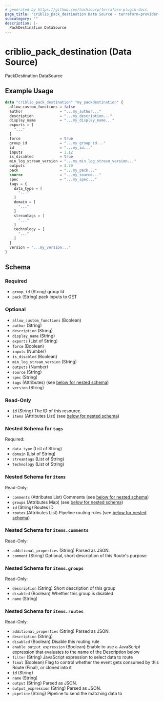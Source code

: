 ```yaml
---
# generated by https://github.com/hashicorp/terraform-plugin-docs
page_title: "criblio_pack_destination Data Source - terraform-provider-criblio"
subcategory: ""
description: |-
  PackDestination DataSource
---
```


# criblio_pack_destination (Data Source)

PackDestination DataSource

## Example Usage

```terraform
data "criblio_pack_destination" "my_packdestination" {
  allow_custom_functions = false
  author                 = "...my_author..."
  description            = "...my_description..."
  display_name           = "...my_display_name..."
  exports = [
    "..."
  ]
  force                  = true
  group_id               = "...my_group_id..."
  id                     = "...my_id..."
  inputs                 = 1.12
  is_disabled            = true
  min_log_stream_version = "...my_min_log_stream_version..."
  outputs                = 3.79
  pack                   = "...my_pack..."
  source                 = "...my_source..."
  spec                   = "...my_spec..."
  tags = {
    data_type = [
      "..."
    ]
    domain = [
      "..."
    ]
    streamtags = [
      "..."
    ]
    technology = [
      "..."
    ]
  }
  version = "...my_version..."
}
```

<!-- schema generated by tfplugindocs -->
## Schema

### Required

- `group_id` (String) group Id
- `pack` (String) pack inputs to GET

### Optional

- `allow_custom_functions` (Boolean)
- `author` (String)
- `description` (String)
- `display_name` (String)
- `exports` (List of String)
- `force` (Boolean)
- `inputs` (Number)
- `is_disabled` (Boolean)
- `min_log_stream_version` (String)
- `outputs` (Number)
- `source` (String)
- `spec` (String)
- `tags` (Attributes) (see [below for nested schema](#nestedatt--tags))
- `version` (String)

### Read-Only

- `id` (String) The ID of this resource.
- `items` (Attributes List) (see [below for nested schema](#nestedatt--items))

<a id="nestedatt--tags"></a>
### Nested Schema for `tags`

Required:

- `data_type` (List of String)
- `domain` (List of String)
- `streamtags` (List of String)
- `technology` (List of String)


<a id="nestedatt--items"></a>
### Nested Schema for `items`

Read-Only:

- `comments` (Attributes List) Comments (see [below for nested schema](#nestedatt--items--comments))
- `groups` (Attributes Map) (see [below for nested schema](#nestedatt--items--groups))
- `id` (String) Routes ID
- `routes` (Attributes List) Pipeline routing rules (see [below for nested schema](#nestedatt--items--routes))

<a id="nestedatt--items--comments"></a>
### Nested Schema for `items.comments`

Read-Only:

- `additional_properties` (String) Parsed as JSON.
- `comment` (String) Optional, short description of this Route's purpose


<a id="nestedatt--items--groups"></a>
### Nested Schema for `items.groups`

Read-Only:

- `description` (String) Short description of this group
- `disabled` (Boolean) Whether this group is disabled
- `name` (String)


<a id="nestedatt--items--routes"></a>
### Nested Schema for `items.routes`

Read-Only:

- `additional_properties` (String) Parsed as JSON.
- `description` (String)
- `disabled` (Boolean) Disable this routing rule
- `enable_output_expression` (Boolean) Enable to use a JavaScript expression that evaluates to the name of the Description below
- `filter` (String) JavaScript expression to select data to route
- `final` (Boolean) Flag to control whether the event gets consumed by this Route (Final), or cloned into it
- `id` (String)
- `name` (String)
- `output` (String) Parsed as JSON.
- `output_expression` (String) Parsed as JSON.
- `pipeline` (String) Pipeline to send the matching data to

